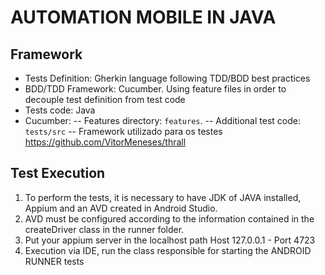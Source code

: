# AUTOMATION MOBILE IN JAVA

## Framework

- Tests Definition: Gherkin language following TDD/BDD best practices
- BDD/TDD Framework: Cucumber. Using feature files in order to decouple test definition from test code
- Tests code: Java
- Cucumber:
-- Features directory: `features`.
-- Additional test code: `tests/src`
-- Framework utilizado para os testes https://github.com/VitorMeneses/thrall



## Test Execution

1. To perform the tests, it is necessary to have JDK of JAVA installed, Appium and an AVD created in Android Studio.
2. AVD must be configured according to the information contained in the createDriver class in the runner folder.
3. Put your appium server in the localhost path Host 127.0.0.1 - Port 4723
4. Execution via IDE, run the class responsible for starting the ANDROID RUNNER tests

